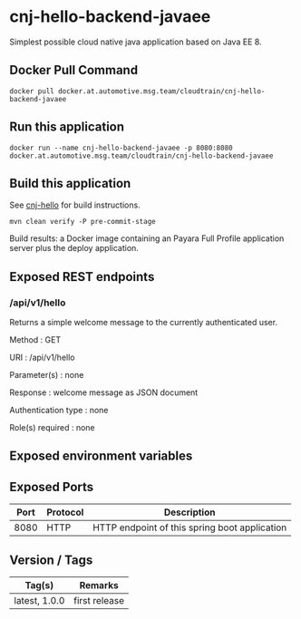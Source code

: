 # cnj-hello-backend-javaee

Simplest possible cloud native java application based on Java EE 8.

## Docker Pull Command
`docker pull docker.at.automotive.msg.team/cloudtrain/cnj-hello-backend-javaee`

## Run this application 

``` 
docker run --name cnj-hello-backend-javaee -p 8080:8080 docker.at.automotive.msg.team/cloudtrain/cnj-hello-backend-javaee
```

## Build this application 

See [cnj-hello](../README.md) for build instructions.

``` 
mvn clean verify -P pre-commit-stage
```

Build results: a Docker image containing an Payara Full Profile application server plus the deploy application.

## Exposed REST endpoints

### /api/v1/hello

Returns a simple welcome message to the currently authenticated user.

Method
: GET

URI
: /api/v1/hello

Parameter(s)
: none

Response
: welcome message as JSON document

Authentication type
: none

Role(s) required
: none


## Exposed environment variables

## Exposed Ports

| Port | Protocol | Description |
| --- | --- | --- |
| 8080 | HTTP | HTTP endpoint of this spring boot application | 
 
## Version / Tags

| Tag(s) | Remarks |
| --- | --- |
| latest, 1.0.0 | first release |

